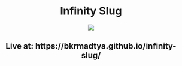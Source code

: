 <h1 align="center"> Infinity Slug</h1>

<div align="center">
  <img src="https://github.com/user-attachments/assets/5d944f7c-0149-4a28-b58b-61b272b6059f" />
</div>

<div align="center">
  <h2>Live at: https://bkrmadtya.github.io/infinity-slug/</h2>
</div>
